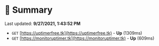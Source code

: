 # 📖 Summary
Last updated: **9/27/2021, 1:43:52 PM**

- `GET` [https://uptimerfree.tk](https://uptimerfree.tk) - **Up** (1309ms)
- `GET` [https://monitoruptimer.tk](https://monitoruptimer.tk) - **Up** (609ms)
